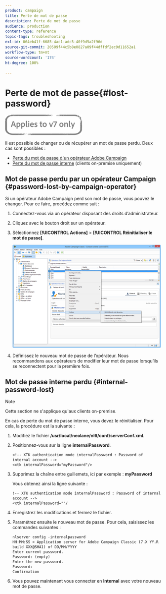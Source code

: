 ```yaml
---
product: campaign
title: Perte de mot de passe
description: Perte de mot de passe
audience: production
content-type: reference
topic-tags: troubleshooting
exl-id: 064eb41f-6685-4ac1-adc5-40f9d5a2f96d
source-git-commit: 20509f44c5b8e0827a09f44dffdf2ec9d11652a1
workflow-type: tm+mt
source-wordcount: '174'
ht-degree: 100%

---
```


# Perte de mot de passe{#lost-password}

![](../../assets/v7-only.svg)

Il est possible de changer ou de récupérer un mot de passe perdu.
Deux cas sont possibles :

* [Perte du mot de passe d&#39;un opérateur Adobe Campaign](#password-lost-by-campaign-operator)
* [Perte du mot de passe interne](#internal-password-lost) (clients on-premise uniquement)

## Mot de passe perdu par un opérateur Campaign {#password-lost-by-campaign-operator}

Si un opérateur Adobe Campaign perd son mot de passe, vous pouvez le changer.
Pour ce faire, procédez comme suit :

1. Connectez-vous via un opérateur disposant des droits d’administrateur.
1. Cliquez avec le bouton droit sur un opérateur.
1. Sélectionnez **[!UICONTROL Actions]** > **[!UICONTROL Réinitialiser le mot de passe]**.

   ![](assets/operator-passwd.png)

1. Définissez le nouveau mot de passe de l’opérateur. Nous recommandons aux opérateurs de modifier leur mot de passe lorsqu’ils se reconnectent pour la première fois.

## Mot de passe interne perdu {#internal-password-lost}

>[!NOTE]
>
>Cette section ne s&#39;applique qu&#39;aux clients on-premise.

En cas de perte du mot de passe interne, vous devez le réinitialiser. Pour cela, la procédure est la suivante :

1. Modifiez le fichier **/usr/local/neolane/nl6/conf/serverConf.xml**.

1. Positionnez-vous sur la ligne **internalPassword**.

   ```
   <!-- XTK authentication mode internalPassword : Password of internal account -->
   <xtk internalPassword="myPassword"/>
   ```

1. Supprimez la chaîne entre guillemets, ici par exemple : **myPassword**

   Vous obtenez ainsi la ligne suivante :

   ```
   !-- XTK authentication mode internalPassword : Password of internal account -->
   <xtk internalPassword=""/
   ```

1. Enregistrez les modifications et fermez le fichier.

1. Paramétrez ensuite le nouveau mot de passe. Pour cela, saisissez les commandes suivantes :

   ```
   nlserver config -internalpassword
   HH:MM:SS > Application server for Adobe Campaign Classic (7.X YY.R build XXX@SHA1) of DD/MM/YYYY
   Enter current password.
   Password: (empty)
   Enter the new password.
   Password: 
   Confirmation 
   ```

1. Vous pouvez maintenant vous connecter en **Internal** avec votre nouveau mot de passe.
